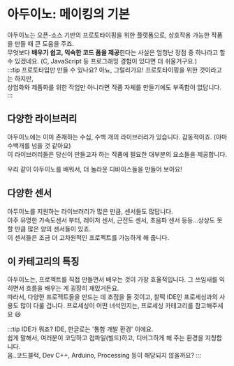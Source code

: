 # 아두이노: 메이킹의 기본
아두이노는 오픈-소스 기반의 프로토타이핑을 위한 플랫폼으로, 상호작용 가능한 작품을 만들 때 큰 도움을 주죠.  
무엇보다 **배우기 쉽고, 익숙한 코드 폼을 제공**한다는 사실은 엄청난 장점 중 하나라고 할 수 있겠네요. (C, JavaScript 등 프로그래밍 경험이 있다면 더 쉬울거구요.)  
:::tip 프로토타입만 만들 수 있나요?
아뇨, 그럴리가요! 프로토타이핑을 위한 것이라고는 하지만,  
상업화와 제품화를 위한 작업만 아니라면 작품 자체를 만들기에도 부족함이 없답니다.
:::

## 다양한 라이브러리
아두이노에는 이미 존재하는 수십, 수백 개의 라이브러리가 있습니다. 감동적이죠. (아마 수백개를 넘을 것 같아요)  
이 라이브러리들은 당신이 만들고자 하는 작품에 필요한 대부분의 요소들을 제공합니다.  
  
우리 같이 아두이노를 배워서, 더 놀라운 디바이스들을 만들어 보아요!

## 다양한 센서
아두이노를 지원하는 라이브러리가 많은 만큼, 센서들도 많답니다.  
아주 유명한 가속도센서 부터, 레이저 센서, 근전도 센서, 초음파 센서 등등...상상도 못할 만큼 많은 양의 센서들이 있죠.  
이 센서들은 조금 더 고차원적인 프로젝트를 가능하게 해 줍니다.

## 이 카테고리의 특징
아두이노는, 프로젝트를 직접 만들면서 배우는 것이 가장 효율적입니다. 그 쓰임새를 익히면서 흐름을 배우는 게 굉장히 재밌거든요.  
따라서, 다양한 프로젝트들을 만드는 데 초점을 둘 것이고, 찰떡 IDE인 프로세싱과의 사용도 많이 다룰 겁니다. 프로세싱이 어떤 녀석인지는, 프로세싱 카테고리를 참고해주세요 :smiley:

:::tip IDE가 뭐죠?
IDE, 한글로는 '통합 개발 환경' 이에요.  
쉽게 말해서, 여러분이 코딩하고 컴파일(빌드)하고, 디버그하게 해 주는 환경을 지칭합니다.  
음..코드블럭, Dev C++, Arduino, Processing 등이 해당되지 않을까요?
:::